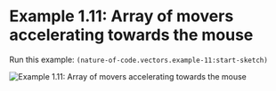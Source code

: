 # Example 1.11: Array of movers accelerating towards the mouse

Run this example: `(nature-of-code.vectors.example-11:start-sketch)`

![Example 1.11: Array of movers accelerating towards the mouse](https://raw.githubusercontent.com/mark-gerarts/nature-of-code/master/screenshots/Example%201.11%3A%20Array%20of%20movers%20accelerating%20towards%20the%20mouse.gif)